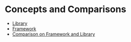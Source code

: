 # Concepts and Comparisons

- [Library](./Library/README.md)
- [Framework](./Framework/README.md)
- [Comparison on Framework and Library](Framework-VS-Library.md)